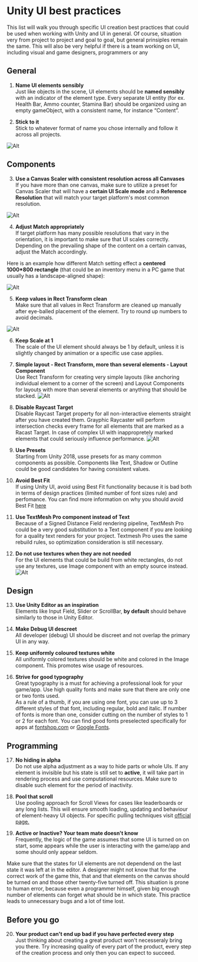 
# Unity UI best practices
This list will walk you through specific UI creation best practices that could be used when working with Unity and UI in general. Of course, situation very from project to project and goal to goal, but general prinsiples remain the same. This will also be very helpful if there is a team working on UI, including visual and game designers, programmers or any
## General
1. __Name UI elements sensibly__ </br>
Just like objects in the scene, UI elements should be **named sensibly** with an indicator of the element type.
Every separate UI entity (for ex. Health Bar, Ammo counter, Stamina Bar) should be organized using an empty gameObject, with a consistent name, for instance “Content”.

2. __Stick to it__ </br>
Stick to whatever format of name you chose internally and follow it across all projects.

![Alt](element_naming.png)
## Components
3. **Use a Canvas Scaler with consistent resolution across all Canvases** </br>
If you have more than one canvas, make sure to utilize a preset for Canvas Scaler that will have a **certain UI Scale mode** and a **Reference Resolution** that will match your target platform's most common resolution.  

![Alt](canvas_scaler.png)


4. **Adjust Match appropriately** </br>
If target platform has many possible resolutions that vary in the orientation, it is important to make sure that UI scales correctly. Depending on the prevailing shape of the content on a certain canvas, adjust the Match accordingly. 

Here is an example how different Match setting effect a **centered 1000*800 rectangle** (that could be an inventory menu in a PC game that usually has a landscape-aligned shape):

![Alt](match_example.png)

5. **Keep values in Rect Transform clean** </br>
Make sure that all values in Rect Transform are cleaned up manually after eye-balled placement of the element. Try to round up numbers to avoid decimals.

![Alt](rect_transform.png)

6. **Keep Scale at 1** </br>
The scale of the UI element should always be 1 by default, unless it is slightly changed by animation or a specific use case applies.

7. **Simple layout - Rect Transform, more than several elements - Layout Component** </br>
Use Rect Transform for creating very simple layouts (like anchoring individual element to a corner of the screen) and Layout Components for layouts with more than several elements or anything that should be stacked.
![Alt](layout_component.png)

8. **Disable Raycast Target** </br>
Disable Raycast Target property for all non-interactive elements straight after you have created them. Grayphic Raycaster will perform intersection checks every frame for all elements that are marked as a Racast Target. In case of complex UI with inappropretely marked elements that  could seriously influence performance.
![Alt](raycast.png)

9. **Use Presets** </br>
Starting from Unity 2018, usse presets for as many common components as possible. Components like Text, Shadow or Outline could be good candidates for having consistent values. 

 10. **Avoid Best Fit** </br>
 If using Unity UI, avoid using Best Fit functionality because it is bad both in terms of design practices (limited number of font sizes rule) and perfomance. You can find more information on why you should avoid Best Fit [here](https://unity3d.com/ru/learn/tutorials/topics/best-practices/optimizing-ui-controls)
 
11. **Use TextMesh Pro component instead of Text** </br>
Because of a Signed Distance Field rendering pipeline, TextMesh Pro could be a very good substitution to a Text component if you are looking for a quality text renders for your project. Textmesh Pro uses the same rebuild rules, so optimization consideration is still necessary.

12. **Do not use textures when they are not needed** </br>
For the UI elements that could be build from white rectangles, do not use any textures, use Image component with an empty source instead. ![Alt](empty_image.png)

## Design

13. **Use Unity Editor as an inspiration** </br>
Elements like Input Field, Slider or ScrollBar, **by default** should behave similarly to those in Unity Editor.

14. **Make Debug UI descreet** </br>
All developer (debug) UI should be discreet and not overlap the primary UI in any way.

15. **Keep uniformly coloured textures white** </br>
All uniformly colored textures should be white and colored in the Image  component. This promotes wise usage of resources.

16. **Strive for good typography** </br> 
Great typography is a must for achieving a professional look for your game/app. Use high quality fonts and make sure that there are only one or two fonts used. </br>
As a rule of a thumb, if you are using one font, you can use up to 3 different styles of that font, including regular, bold and italic. If number of fonts is more than one, consider cutting on the number of styles to 1 or 2 for each font.
You can find good fonts preselected specifically for apps at [fontshop.com](https://www.fontshop.com/) or [Google Fonts](https://www.fontshop.com/).

## Programming

17. **No hiding in alpha** </br>
Do not use alpha adjustment as a way to hide parts or whole UIs. If any element is invisible but his state is still set to **active**, it will take part in rendering process and use computational resources. Make sure to disable such element for the period of inactivity.

18. **Pool that scroll** </br>
Use pooling approach for Scroll Views for cases like leaderboards or any long lists. This will ensure smooth loading, updating and behaviour of element-heavy UI objects. For specific pulling techniques visit [official page.](https://unity3d.com/ru/learn/tutorials/topics/best-practices/optimizing-ui-controls)

19. **Active or Inactive? Your team mate doesn't know** </br>
Frequently, the logic of the game assumes that some UI is turned on on start, some appears while the user is interacting with the game/app and some should only appear seldom.

Make sure that the states for UI elements are not dependend on the last state it was left at in the editor. A designer might not know that for the correct work of the game this, that and that elements on the canvas should be turned on and those other twenty-five turned off. This situation is prone to human error, because even a programmer himself, given big enough number of elements can forget what should be in which state. This practice leads to unnecessary bugs and a lot of time lost.
## Before you go
20.  **Your product can't end up bad if you have perfected every step** </br>
Just thinking about creating a great product won't necesseraly bring you there. Try increasing quality of every part of the product, every step of the creation process and only then you can expect to succeed.
<!--stackedit_data:
eyJoaXN0b3J5IjpbLTEzMjM1MTk5MTcsLTEzOTEyNjA3MjMsLT
EzNzYxODIyMzQsLTg3Mjg3OTU4MCwtMzA3MjQ3NDEwLC0xOTUx
NTIxNTc0LC0yMDY0Mzg5NDEzLC04NjAzODMyOTIsLTE5MDEzNj
g1MiwxMDA5ODY4ODAwLC02MzcxODExMTYsMjA2NTk4MzA0Miwt
NDczNTU5MzE1LDI0NTE3Njk1NiwyMDI4NTE3ODk1LDIwNTI4MD
MzNiwtNjY0NDA3MzQ3LDIwMjc1MTAzMTgsODEzNDc5MDU2LDIx
MjM2MDMxMjNdfQ==
-->